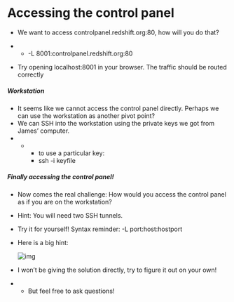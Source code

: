 # Accessing the control panel

- We want to access controlpanel.redshift.org:80, how will you do that?

- - -L 8001:controlpanel.redshift.org:80

- Try opening localhost:8001 in your browser. The traffic should be routed correctly

##### Workstation

- It seems like we cannot access the control panel directly. Perhaps we can use the workstation as another pivot point?
- We can SSH into the workstation using the private keys we got from James’ computer.
- - - to use a particular key:
    - ssh -i keyfile

##### Finally accessing the control panel!

- Now comes the real challenge: How would you access the control panel as if you are on the workstation?
- Hint: You will need two SSH tunnels.
- Try it for yourself! Syntax reminder: -L port:host:hostport

- Here is a big hint:

  ![img](https://lh5.googleusercontent.com/yjXwBDwuiwJz4G2lO-ScIn4rg1JdN9iGXd12yvYmzs4QXEgY1ta8iOhq1Z_vbabAWP1OKiTUWdXIWjzaj567UU6shAxvcvHm2eGxPReN8N8zHpUN0f0HcgvCztJRD0uG-N1wYsEa7X4)

- I won’t be giving the solution directly, try to figure it out on your own!

- - But feel free to ask questions!

